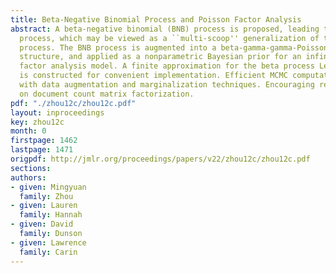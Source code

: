 ```yaml
---
title: Beta-Negative Binomial Process and Poisson Factor Analysis
abstract: A beta-negative binomial (BNB) process is proposed, leading to a beta-gamma-Poisson
  process, which may be viewed as a ``multi-scoop'' generalization of the beta-Bernoulli
  process. The BNB process is augmented into a beta-gamma-gamma-Poisson hierarchical
  structure, and applied as a nonparametric Bayesian prior for an infinite Poisson
  factor analysis model. A finite approximation for the beta process Levy random measure
  is constructed for convenient implementation. Efficient MCMC computations are performed
  with data augmentation and marginalization techniques. Encouraging results are shown
  on document count matrix factorization.
pdf: "./zhou12c/zhou12c.pdf"
layout: inproceedings
key: zhou12c
month: 0
firstpage: 1462
lastpage: 1471
origpdf: http://jmlr.org/proceedings/papers/v22/zhou12c/zhou12c.pdf
sections: 
authors:
- given: Mingyuan
  family: Zhou
- given: Lauren
  family: Hannah
- given: David
  family: Dunson
- given: Lawrence
  family: Carin
---
```

